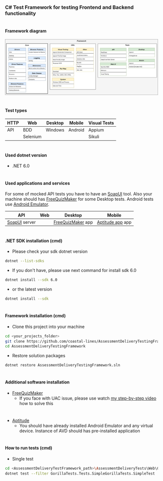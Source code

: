 ### C# Test Framework for testing Frontend and Backend functionality

#

#### Framework diagram
![image](https://github.com/coastal-lines/AssessmentDeliveryTestingFramework/blob/main/AssessmentDeliveryTestFramework/Resources/Doc/framework_schema.jpg?raw=true)

#

#### Test types
| HTTP   | Web | Desktop | Mobile  | Visual Tests 
|-----------| ------ |---------|---------|--------------|
| API       | BDD | Windows | Android | Appium       
|  | Selenium |         |         | Sikuli    

#

#### Used dotnet version
- .NET 6.0

#

#### Used applications and services
For some of mocked API tests you have to have an [SoapUI](https://www.soapui.org/) tool.
Also your machine should has [FreeQuizMaker](https://www.mediafreeware.com/free-quiz-maker.html) for some Desktop tests.
Android tests use [Android Emulator](https://developer.android.com/studio).

| API                  | Web           | Desktop             | Mobile
|----------------------|---------------|---------------------| ------ |
| [SoapUI](https://www.soapui.org/) server |  | [FreeQuizMaker](https://www.mediafreeware.com/free-quiz-maker.html) app | [Aptitude app](https://play.google.com/store/apps/details?id=nithra.math.aptitude&hl=en&gl=US&pli=1) app

#

#### .NET SDK installation (cmd)
- Please check your sdk dotnet version 
```sh
dotnet --list-sdks
```
- If you don't have, please use next command for install sdk 6.0
```sh
dotnet install --sdk 6.0
```
- or the latest version
```sh
dotnet install --sdk
```

#

#### Framework installation (cmd)
- Clone this project into your machine
```sh
cd <your_projects_folder>
git clone https://github.com/coastal-lines/AssessmentDeliveryTestingFramework.git
cd AssessmentDeliveryTestingFramework
```
- Restore solution packages
```sh
dotnet restore AssessmentDeliveryTestingFramework.sln
```

#

#### Additional software installation 
- [FreeQuizMaker](https://www.mediafreeware.com/free-quiz-maker.html)
  - If you face with UAC issue, please use watch [my step-by-step video](https://www.youtube.com/watch?v=Jwwn3phG6KA) how to solve this
#
- [Aptitude](https://play.google.com/store/apps/details?id=nithra.math.aptitude&hl=en&gl=US)
  - You should have already installed Android Emulator and any virtual device.
    Instance of AVD should has pre-installed application

#

#### How to run tests (cmd)
- Single test
```sh
cd <AssessmentDeliveryTestFramework_path>\AssessmentDeliveryTests\Web\GorillaTests
dotnet test --filter GorillaTests.Tests.SimpleGorillaTests.SimpleTest
```
